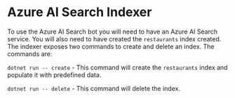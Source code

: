 # Azure AI Search Indexer

To use the Azure AI Search bot you will need to have an Azure AI Search service. You will also need to have created the `restaurants` index created.
The indexer exposes two commands to create and delete an index. The commands are:

```dotnet run -- create``` - This command will create the `restaurants` index and populate it with predefined data.

```dotnet run -- delete``` - This command will delete the index.